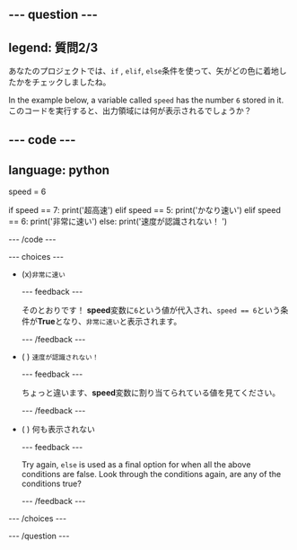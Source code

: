 
--- question ---
---
legend: 質問2/3
---

あなたのプロジェクトでは、`if` , `elif`, `else`条件を使って、矢がどの色に着地したかをチェックしましたね。

In the example below, a variable called `speed` has the number `6` stored in it. このコードを実行すると、出力領域には何が表示されるでしょうか？

--- code ---
---
language: python
---
speed = 6

if speed == 7: print('超高速') elif speed == 5: print('かなり速い') elif speed == 6: print('非常に速い') else: print('速度が認識されない！ ')

--- /code ---

--- choices ---

- (x)`非常に速い`

  --- feedback ---

  そのとおりです！ **speed**変数に`6`という値が代入され、`speed == 6`という条件が**True**となり、`非常に速い`と表示されます。

  --- /feedback ---

- ( ) `速度が認識されない！`

  --- feedback ---

  ちょっと違います、**speed**変数に割り当てられている値を見てください。

  --- /feedback ---

- ( ) 何も表示されない

  --- feedback ---

  Try again, `else` is used as a final option for when all the above conditions are false. Look through the conditions again, are any of the conditions true?

  --- /feedback ---

--- /choices ---

--- /question ---
